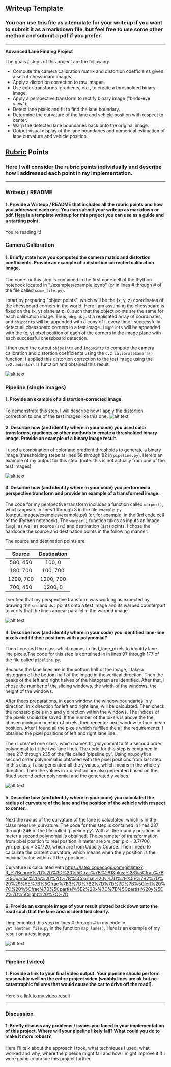 ## Writeup Template

### You can use this file as a template for your writeup if you want to submit it as a markdown file, but feel free to use some other method and submit a pdf if you prefer.

---

**Advanced Lane Finding Project**

The goals / steps of this project are the following:

* Compute the camera calibration matrix and distortion coefficients given a set of chessboard images.
* Apply a distortion correction to raw images.
* Use color transforms, gradients, etc., to create a thresholded binary image.
* Apply a perspective transform to rectify binary image ("birds-eye view").
* Detect lane pixels and fit to find the lane boundary.
* Determine the curvature of the lane and vehicle position with respect to center.
* Warp the detected lane boundaries back onto the original image.
* Output visual display of the lane boundaries and numerical estimation of lane curvature and vehicle position.

[//]: # (Image References)

[image1]: ./examples/undistort_output.png "Undistorted"
[image2]: ./test_images/test1.jpg "Road Transformed"
[image3]: ./examples/binary_combo_example.jpg "Binary Example"
[image4]: ./examples/warped_straight_lines.jpg "Warp Example"
[image5]: ./examples/color_fit_lines.jpg "Fit Visual"
[image6]: ./examples/example_output.jpg "Output"
[video1]: ./project_video.mp4 "Video"

## [Rubric](https://review.udacity.com/#!/rubrics/571/view) Points

### Here I will consider the rubric points individually and describe how I addressed each point in my implementation.  

---

### Writeup / README

#### 1. Provide a Writeup / README that includes all the rubric points and how you addressed each one.  You can submit your writeup as markdown or pdf.  [Here](https://github.com/udacity/CarND-Advanced-Lane-Lines/blob/master/writeup_template.md) is a template writeup for this project you can use as a guide and a starting point.  

You're reading it!

### Camera Calibration

#### 1. Briefly state how you computed the camera matrix and distortion coefficients. Provide an example of a distortion corrected calibration image.

The code for this step is contained in the first code cell of the IPython notebook located in "./examples/example.ipynb" (or in lines # through # of the file called `some_file.py`).  

I start by preparing "object points", which will be the (x, y, z) coordinates of the chessboard corners in the world. Here I am assuming the chessboard is fixed on the (x, y) plane at z=0, such that the object points are the same for each calibration image.  Thus, `objp` is just a replicated array of coordinates, and `objpoints` will be appended with a copy of it every time I successfully detect all chessboard corners in a test image.  `imgpoints` will be appended with the (x, y) pixel position of each of the corners in the image plane with each successful chessboard detection.  

I then used the output `objpoints` and `imgpoints` to compute the camera calibration and distortion coefficients using the `cv2.calibrateCamera()` function.  I applied this distortion correction to the test image using the `cv2.undistort()` function and obtained this result: 

![alt text][image1]

### Pipeline (single images)

#### 1. Provide an example of a distortion-corrected image.

To demonstrate this step, I will describe how I apply the distortion correction to one of the test images like this one:
![alt text][image2]

#### 2. Describe how (and identify where in your code) you used color transforms, gradients or other methods to create a thresholded binary image.  Provide an example of a binary image result.

I used a combination of color and gradient thresholds to generate a binary image (thresholding steps at lines 58 through 82 in `pipeline.py`).  Here's an example of my output for this step.  (note: this is not actually from one of the test images)

![alt text][image3]

#### 3. Describe how (and identify where in your code) you performed a perspective transform and provide an example of a transformed image.

The code for my perspective transform includes a function called `warper()`, which appears in lines 1 through 8 in the file `example.py` (output_images/examples/example.py) (or, for example, in the 3rd code cell of the IPython notebook).  The `warper()` function takes as inputs an image (`img`), as well as source (`src`) and destination (`dst`) points.  I chose the hardcode the source and destination points in the following manner:


The source and destination points are:

| Source        | Destination   | 
|:-------------:|:-------------:| 
| 580, 450      | 100, 0        | 
| 180, 700      | 100, 700      |
| 1200, 700     | 1200, 700      |
| 700, 450      | 1200, 0        |

I verified that my perspective transform was working as expected by drawing the `src` and `dst` points onto a test image and its warped counterpart to verify that the lines appear parallel in the warped image.

![alt text][image4]

#### 4. Describe how (and identify where in your code) you identified lane-line pixels and fit their positions with a polynomial?
Then I created the class which names in find_lane_pixels to identify lane-line pixels.The code for this step is contained in in lines 97 through 177 of the file called `pipeline.py`. 

Because the lane lines are in the bottom half ot the image, I take a histogram of the bottom half of the image in the vertical direction. Then the peaks of the left and right halves of the histogram are identified. After that, I chose the number of the sliding windows, the width of the windows, the height of the windows.

After thees preparations, in each window, the window boundaries in y direction, in x direction for left and right lane, will be calculated. Then check the nonzero pixels in x and y direction within the windows. The indices of the pixels should be saved. If the number of the pixels is above the the chosen minimum number of pixels, then recenter next window to their mean position. After I found all the pixels which fulfilled the all the requirements, I obtained the pixel positions of left and right lane line.

Then I created one class, which names fit_polynomial to fit a second order polynomial to fit the two lane lines. The code for this step is contained in lines 217 through 235 of the file called 'pipeline.py'. Using np.polyfit a second order polynomial is obtained with the pixel positions from last step. In this class, I also generated all the y values, which means in the whole y direction. Then the values in x direction are also generated based on the fitted second order polynomial and the generated y values.

![alt text][image5]

#### 5. Describe how (and identify where in your code) you calculated the radius of curvature of the lane and the position of the vehicle with respect to center.

Next the radius of the curvature of the lane is calculated, which is in the class measure_curvature. The code for this step is contained in lines 237 through 246 of the file called 'pipeline.py'. With all the x and y positions in meter a second polynomial is obtained. The parameter of transformation from pixel position to real position in meter are xm_per_pix = 3.7/700, ym_per_pix = 30/720, which are from Udacity Course. Then I need to calculate the current curvature, which means when the y position is  the maximal value within all the y postions.

Curvature is calculated with 
https://latex.codecogs.com/gif.latex?R_%7Bcurve%7D%20%3D%20%5Cfrac%7B%281&plus;%28%5Cfrac%7B%5Cpartial%20x%20%7D%7B%5Cpartial%20y%7D%29%5E%7B2%7D%29%29%5E%7B%5Cfrac%7B3%7D%7B2%7D%7D%7D%7B%5Cleft%20%7C%20%5Cfrac%7B%5Cpartial%5E2%20x%7D%7B%5Cpartial%20y%5E2%7D%5Cright%20%7C%7D

#### 6. Provide an example image of your result plotted back down onto the road such that the lane area is identified clearly.

I implemented this step in lines # through # in my code in `yet_another_file.py` in the function `map_lane()`.  Here is an example of my result on a test image:

![alt text][image6]

---

### Pipeline (video)

#### 1. Provide a link to your final video output.  Your pipeline should perform reasonably well on the entire project video (wobbly lines are ok but no catastrophic failures that would cause the car to drive off the road!).

Here's a [link to my video result](./project_video.mp4)

---

### Discussion

#### 1. Briefly discuss any problems / issues you faced in your implementation of this project.  Where will your pipeline likely fail?  What could you do to make it more robust?

Here I'll talk about the approach I took, what techniques I used, what worked and why, where the pipeline might fail and how I might improve it if I were going to pursue this project further.  
